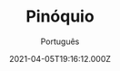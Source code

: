 ---
id: '3870eafb-2a19-4b29-a779-e181c46e11fa'
type: 'movie' # Filme, Série, Anime
title: "Pinóquio"
synopsis: ["Quando o marceneiro Geppetto (Roberto Benigni) vê uma estrela cadente, ele deseja que o boneco que acabou de terminar, Pinóquio (Federico Ielapi), possa se tornar um garoto de verdade. À noite, a Fada Azul concede o desejo de Geppetto e pede ao Grilo Falante que sirva como a consciência do garoto de madeira. Mas o ingênuo e confiante Pinóquio tem uma limitação: Quando mente, seu nariz cresce.",
]
originalTitle: "Pinocchio"
date: '2021-04-05T19:16:12.000Z'
update: '2021-04-05T19:16:12.000Z'
releaseDate: '2019-12-19T03:00:00.000Z'
imdb:
  rating: '7.4' # 8.5
  id: '' # tt0470752
duration: '2h 05 Min'
trailer:
  urls: [
    'SPFDc_uXcfU',
  ]
tags: ['1080p', '1080p']
genre: ['Fantasia'] #
quality: 'WEB-DL' # BluRay, WEB-DL, HDTV, WEB-DL4K, WEB-DLe
format: 'Mkv' # MKV, MP4, TS
audio: 'Português, Italiano' # Dublado, Legendado, Dual Audio, Dub & Leg
subtitle: 'Português' # Português, inglês,
size: '2.68 GB | 4.63 GB' # 4.8 GB
audioQuality: INGLÊS 10 | PT-BR 8,0
videoQuality: 10
directors: []
#  - name: 'Lana Wachowski'
#    image: ''
#  - name: 'Lilly Wachowski'
#    image: ''
cast: []
#  - name: 'Keanu Reeves'
#    image: ''
#    characterName: 'Neo'
writers: []
#  - name: ''
#    image: ''
maturityRating:
  age: '' # L , 10, 12, 14, 16, 18
  topics: [''] # Violence, Illegal drugs, Inappropriate Language, Legal Drugs, Sexual Content, Extreme Violence
###########################################
download:
  
  - url: 'magnet:?xt=urn:btih:375471EAF91472F1EFC31D6ECA39D7F1F5A5F198&dn=Pinocchio.2019.1080p.WEBRip.Dublado.mkv&tr=udp%3a%2f%2ftracker.openbittorrent.com%3a1337%2fannounce&tr=udp%3a%2f%2ftracker.opentrackr.org%3a1337%2fannounce'
    resolution: '1080p' # 720p, 1080p, 4K,
    audio: 'Dublado' # Dublado, Legendado, Dual Audio
    size: '' # 4.8 GB
    quality: '' # BluRay, WEB-DL
    format: '' # MKV
  - url: 'magnet:?xt=urn:btih:b0b7cc4c0299ca642236abdabbe68ceae94c12bc&dn=Pinocchio 2019 iTALiAN 1080p&tr=udp%3a%2f%2ftracker.openbittorrent.com%3a1337%2fannounce&tr=udp%3a%2f%2ftracker.opentrackr.org%3a1337%2fannounce'
    resolution: '1080p' # 720p, 1080p, 4K,
    audio: 'Legendado' # Dublado, Legendado, Dual Audio
    size: '' # 4.8 GB
    quality: '' # BluRay, WEB-DL
    format: '' # MKV
images:
  cover: '/assets/movies/pinoquio-2.jpg'
  background: '/assets/movies/'
---